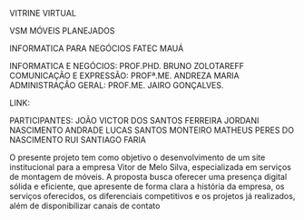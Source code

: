 VITRINE VIRTUAL

VSM MÓVEIS PLANEJADOS

INFORMATICA PARA NEGÓCIOS FATEC MAUÁ

INFORMATICA E NEGÓCIOS: PROF.PHD. BRUNO ZOLOTAREFF
COMUNICAÇÃO E EXPRESSÃO: PROFª.ME. ANDREZA MARIA
ADMINISTRAÇÃO GERAL: PROF.ME. JAIRO GONÇALVES.

LINK:

PARTICIPANTES:
JOÃO VICTOR DOS SANTOS FERREIRA
JORDANI NASCIMENTO ANDRADE
LUCAS SANTOS MONTEIRO
MATHEUS PERES DO NASCIMENTO
RUI SANTIAGO FARIA

O presente projeto tem como objetivo o desenvolvimento de um site institucional para a empresa Vitor de Melo Silva, especializada em serviços de montagem de móveis. A proposta busca oferecer uma presença digital sólida e eficiente, que apresente de forma clara a história da empresa, os serviços oferecidos, os diferenciais competitivos e os projetos já realizados, além de disponibilizar canais de contato
